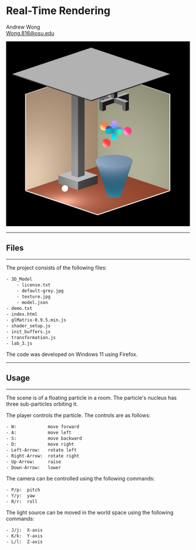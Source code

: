 # Real-Time Rendering
Andrew Wong <br>
Wong.816@osu.edu

![screenshot](screenshots/Capture.JPG)

---
## Files
---
The project consists of the following files:

    - 3D_Model
        - license.txt
        - default-grey.jpg
        - texture.jpg
        - model.json
    - demo.txt
    - index.html
    - glMatrix-0.9.5.min.js
    - shader_setup.js
    - init_buffers.js
    - transformation.js
    - lab_3.js

The code was developed on Windows 11 using Firefox.

---
## Usage
---
The scene is of a floating particle in a room. The particle's nucleus has three sub-particles orbiting it.

The player controls the particle. The controls are as follows:

    - W:            move forward
    - A:            move left
    - S:            move backward
    - D:            move right
    - Left-Arrow:   rotate left
    - Right-Arrow:  rotate right
    - Up-Arrow:     raise
    - Down-Arrow:   lower

The camera can be controlled using the following commands:

    - P/p:  pitch
    - Y/y:  yaw
    - R/r:  roll

The light source can be moved in the world space using the following commands:

    - J/j:  X-axis
    - K/k:  Y-axis
    - L/l:  Z-axis